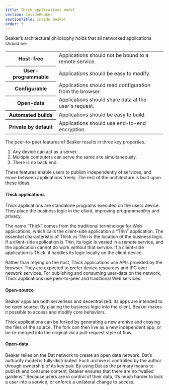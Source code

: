 ```yaml
---
title: Thick applications model
section: insideBeaker
sectionTitle: Inside Beaker
order: 3
---
```


Beaker’s architectural philosophy holds that all networked applications should be:

<table class="basic-table">

  <tr>
    <th>Host-free</th><td>Applications should not be bound to a remote service.</td>
  </tr>
  
  <tr>
    <th>User-programmable</th><td>Applications should be easy to modify.</td>
  </tr>

  <tr>
    <th>Configurable</th><td>Applications should read configuration from the browser.</td>
  </tr>

  <tr>
    <th>Open-data</th><td>Applications should share data at the user's request.</td>
  </tr>

  <tr>
    <th>Automated builds</th><td>Applications should be easy to build.</td>
  </tr>

  <tr>
    <th>Private by default</th><td>Applications should use end-to-end encryption.</td>
  </tr>

</table>

The peer-to-peer features of Beaker results in three key properties.:

 1. Any device can act as a server.
 2. Multiple computers can serve the same site simultaneously.
 3. There is no back end.

These features enable users to publish independently of services, and move between applications freely. The rest of the architecture is built upon these ideas.

#### Thick applications

Thick applications are standalone programs executed on the users device. They place the business logic in the client, improving programmability and privacy.

The name “Thick” comes from the traditional terminology for Web applications, which calls the client-side application a “Thin” application. The essential characteristic of Thick vs Thin is the location of the business logic. If a client-side application is Thin, its logic is vested in a remote service, and the application cannot do work without that service. If a client-side application is Thick, it handles its logic locally on the client device.

Rather than relying on the host, Thick applications use APIs provided by the browser. They are expected to prefer device resources and IPC over network services. For publishing and consuming user-data on the network, Thick applications use peer-to-peer and traditional Web services.

#### Open-source

Beaker apps are both serverless and decentralized. Its apps are intended to be open source. By placing the business logic into the client, Beaker makes it possible to access and modify core behaviors.

Thick applications can be forked by generating a new archive and copying the files of the source. The fork can then live as a new independent app, or be re-merged into the original via a pull-request style of flow.

#### Open-data

Beaker relies on the Dat network to create an open data network. Dat’s authority model is fully-distributed. Each archive is controlled by the author through ownership of its key pair. By using Dat as the primary means to publish and consume content, Beaker ensures that there are no “walled gardens.” Because users are in control of their data, it’s much harder to lock a user into a service, or enforce a unilateral change to access.